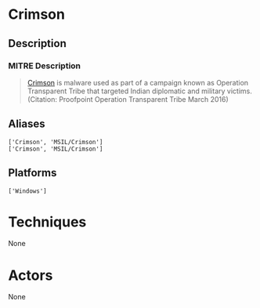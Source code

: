 
# Crimson

## Description

### MITRE Description

> [Crimson](https://attack.mitre.org/software/S0115) is malware used as part of a campaign known as Operation Transparent Tribe that targeted Indian diplomatic and military victims. (Citation: Proofpoint Operation Transparent Tribe March 2016)

## Aliases

```
['Crimson', 'MSIL/Crimson']
['Crimson', 'MSIL/Crimson']
```

## Platforms

```
['Windows']
```

# Techniques

None

# Actors

None
